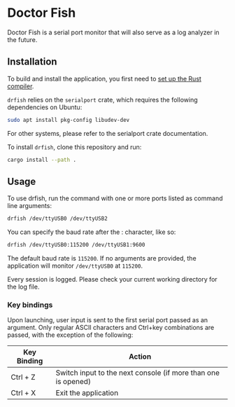 # Doctor Fish

Doctor Fish is a serial port monitor that will also serve as a log analyzer in the future.


## Installation

To build and install the application, you first need to [set up the Rust compiler](https://www.rust-lang.org/tools/install).

`drfish` relies on the `serialport` crate, which requires the following dependencies on Ubuntu:
```bash
sudo apt install pkg-config libudev-dev
```

For other systems, please refer to the serialport crate documentation.

To install `drfish`, clone this repository and run:
```bash
cargo install --path .
```

## Usage

To use drfish, run the command with one or more ports listed as command line arguments:
```bash
drfish /dev/ttyUSB0 /dev/ttyUSB2
```
You can specify the baud rate after the : character, like so:
```bash
drfish /dev/ttyUSB0:115200 /dev/ttyUSB1:9600
```
The default baud rate is `115200`. If no arguments are provided, the application will monitor `/dev/ttyUSB0` at `115200`.

Every session is logged. Please check your current working directory for the log file.

### Key bindings

Upon launching, user input is sent to the first serial port passed as an argument. Only regular ASCII characters and Ctrl+key combinations are passed, with the exception of the following:

| Key Binding | Action |
| ----------- | ------ |
| Ctrl + Z    | Switch input to the next console (if more than one is opened) |
| Ctrl + X    | Exit the application |